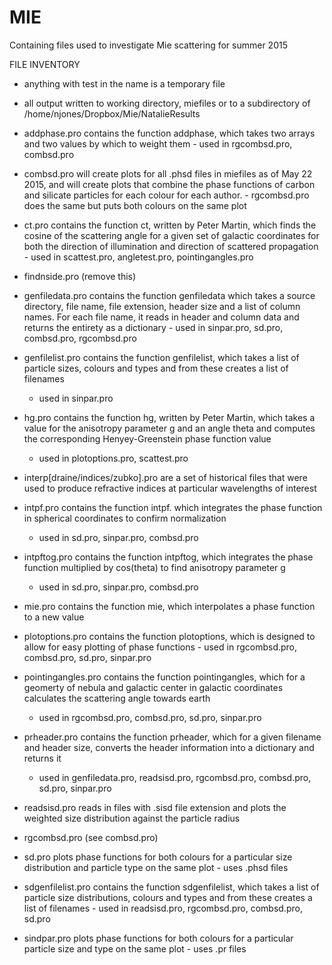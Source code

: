 # MIE
Containing files used to investigate Mie scattering for summer 2015

FILE INVENTORY
- anything with test in the name is a temporary file
- all output written to working directory, miefiles or to a subdirectory
  of /home/njones/Dropbox/Mie/NatalieResults

- addphase.pro contains the function addphase, which takes two arrays and
   two values by which to weight them
       - used in rgcombsd.pro, combsd.pro

- combsd.pro will create plots for all .phsd files in miefiles as of May 22
  2015, and will create plots that combine the phase functions of carbon 
  and silicate particles for each colour for each author.
      - rgcombsd.pro does the same but puts both colours on the same plot 

- ct.pro contains the function ct, written by Peter Martin, which finds the
  cosine of the scattering angle for a given set of galactic coordinates for
  both the direction of illumination and direction of scattered propagation
       - used in scattest.pro, angletest.pro, pointingangles.pro

- findnside.pro (remove this)

- genfiledata.pro contains the function genfiledata which takes a source
  directory, file name, file extension, header size and a list of column 
  names. For each file name, it reads in header and column data and returns
  the entirety as a dictionary
      - used in sinpar.pro, sd.pro, combsd.pro, rgcombsd.pro

- genfilelist.pro contains the function genfilelist, which takes a list of
  particle sizes, colours and types and from these creates a list of 
  filenames
	- used in sinpar.pro

- hg.pro contains the function hg, written by Peter Martin, which takes a value
  for the anisotropy parameter g and an angle theta and computes the
  corresponding Henyey-Greenstein phase function value
  	- used in plotoptions.pro, scattest.pro

- interp[draine/indices/zubko].pro are a set of historical files that were
  used to produce refractive indices at particular wavelengths of interest

- intpf.pro contains the function intpf. which integrates the phase function in 
  spherical coordinates to confirm normalization
  	- used in sd.pro, sinpar.pro, combsd.pro

- intpftog.pro contains the function intpftog, which integrates the phase
  function multiplied by cos(theta) to find anisotropy parameter g
  	- used in sd.pro, sinpar.pro, combsd.pro

- mie.pro contains the function mie, which interpolates a phase function to
  a new value

- plotoptions.pro contains the function plotoptions, which is designed to allow
  for easy plotting of phase functions
      	- used in rgcombsd.pro, combsd.pro, sd.pro, sinpar.pro

- pointingangles.pro contains the function pointingangles, which for a geomerty
  of nebula and galactic center in galactic coordinates calculates the
  scattering angle towards earth
  	 - used in rgcombsd.pro, combsd.pro, sd.pro, sinpar.pro

- prheader.pro contains the function prheader, which for a given filename and
  header size, converts the header information into a dictionary and returns it
  	 - used in genfiledata.pro, readsisd.pro, rgcombsd.pro, combsd.pro,
	  sd.pro, sinpar.pro

- readsisd.pro reads in files with .sisd file extension and plots the weighted
  size distribution against the particle radius

- rgcombsd.pro (see combsd.pro)

- sd.pro plots phase functions for both colours for a particular size
  distribution and particle type on the same plot - uses .phsd files

- sdgenfilelist.pro contains the function sdgenfilelist, which takes a list of
  particle size distributions, colours and types and from these creates a 
  list of filenames
       - used in readsisd.pro, rgcombsd.pro, combsd.pro, sd.pro

- sindpar.pro plots phase functions for both colours for a particular particle 
  size and type on the same plot - uses .pr files